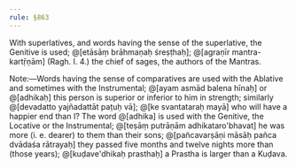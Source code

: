 ```yaml
---
rule: §863
---
```


With superlatives, and words having the sense of the superlative, the Genitive is used; @[etāsāṃ brāhmaṇaḥ śreṣṭhaḥ]; @[agraṇīr mantra-kartṝṇām] (Ragh. I. 4.) the chief of sages, the authors of the Mantras.

Note:—Words having the sense of comparatives are used with the Ablative and sometimes with the Instrumental; @[ayam asmād balena hīnaḥ] or @[adhikaḥ] this person is superior or inferior to him in strength; similarly @[devadatto yajñadattāt paṭuḥ vā]; @[ke svantataraḥ mayā] who will have a happier end than I? The word @[adhika] is used with the Genitive, the Locative or the Instrumental; @[teṣāṃ putrāṇām adhikataro'bhavat] he was more (i. e. dearer) to them than their sons; @[pañcavarṣāṇi māsāḥ pañca dvādaśa rātrayaḥ] they passed five months and twelve nights more than (those years); @[kuḍave'dhikaḥ prasthaḥ] a Prastha is larger than a Kuḍava.